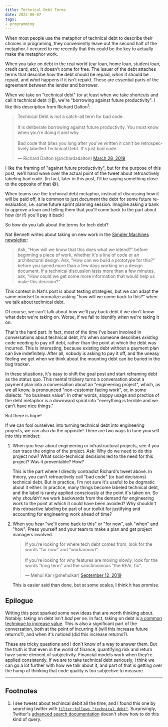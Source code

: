 ```yaml
---
title: Technical Debt Terms
date: 2022-06-07
tags:
- programming
---
```


When most people use the metaphor of technical debt to describe their choices in programing,
they conveniently leave out the second half of the metaphor. I occured  to me recently
that this could be the key to actually make the metaphor work.

When you take on debt in the real world (car loan, home loan, student loan, credit card, etc),
it doesn't come for free. The issuer of the debt attaches terms that describe *how* the debt
should be repaid, *when* it should be repaid, and *what* happens if it isn't repaid. These are
essential parts of the agreement between the lender and borrower.

When we take on "technical debt" (or at least when we take shortcuts and call it
technical debt 🙄🤣), we're "borrowing against future productivity". I like this description
from Richard Dalton<sup>1</sup>:

<blockquote class="twitter-tweet" data-dnt="true"><p lang="en" dir="ltr">Technical Debt is not a catch-all term for bad code.<br><br>It is deliberate borrowing against future productivity. You must know when you&#39;re doing it and why.<br><br>Bad code that bites you long after you&#39;ve written it can&#39;t be retrospectively labelled Technical Debt. It&#39;s just bad code.</p>&mdash; Richard Dalton (@richardadalton) <a href="https://twitter.com/richardadalton/status/1111366432686833664?ref_src=twsrc%5Etfw">March 28, 2019</a></blockquote> <script async src="https://platform.twitter.com/widgets.js" charset="utf-8"></script>

I like the framing of "against future productivity", but for the purpose of this post,
we'll hand wave over the actual point of the tweet about retroactively labeling
bad code. (In fact, later in this post, I'll be saying something close to the
opposite of that 😅).

When teams use the technical debt metaphor, instead of discussing how it will be
paid off, it is common to just *document* the debt for some future re-evaluation,
i.e. some future sprint planning session. Imagine asking a bank to approve a loan
and telling them that you'll come back to the part about how (or if) you'll pay it
back!

So how do you talk about the terms for tech debt?

Nat Bennett writes about taking on new work in the [Simpler Machines newsletter][3]:

> Ask, "How will we know that this does what we intend?" before beginning a piece
> of work, whether it's a line of code or an architectural design. Ask, "How can
> we build a prototype for this?" before you spend more than a few days working on
> a design document. If a technical discussion lasts more than a few minutes, ask,
> "How could we get some more information that would help us make this decision?"

This context in Nat's post is about testing strategies, but we can adapt the same
mindset to normalize asking "how will we come back to this?" when we talk about
technical debt.

Of course, we can't talk about how we'll pay back debt if we don't know what
debt we're taking on. Worse, if we fail to identify *when* we're taking it on.

That's the hard part. In fact, most of the time I've been involved in conversations
about technical debt, it's when someone describes *existing* code needing to pay off debt,
rather than the point at which the debt was incurred. This is interesting,
because existing debt without a payment plan can live indefinitely. After all,
nobody is asking to pay it off, and the uneasy feeling we get when we think about
the mounting debt can be buried in the bug tracker.

In these situations, it's easy to shift the goal post and start reframing debt
as the status quo. This mental trickery turns a conversation about a payment
plan into a conversation about an "engineering project", which, as we all know, is
pronounced "non-customer facing work", or, in some dialects: "no business value".
In other words, sloppy usage and practice of the debt metaphor is a downward spiral
into "everything is terrible and we can't have nice things."

But there is hope!

If we can fool ourselves into turning technical debt into engineering
projects, we can also do the opposite! There are two ways to tune yourself into this
mindset:

1. When you hear about engineering or infrastructural projects,
    see if you can trace the origins of the project. Ask: Why do we need
    to do this project now? What socio-technical decisions led to the need for this project?
    Was it preventable? How?

    This is the part where I directly contradict Richard's tweet above. In theory,
    you can't retroactively call "bad code" (or bad decisions) technical debt.
    But in practice, I'm not sure it's useful to be dogmatic about it either. In practice,
    many things become labeled technical debt, and the label is rarely applied
    consciously at the point it's taken on. So why *shouldn't* we work backwards from
    the demand for engineering work to the point at which it could have been avoided?
    Why shouldn't this retroactive labeling be part of our toolkit for justifying
    and accounting for engineering work ahead of time?

2. When you hear "we'll come back to this" or "for now", ask "when" and "how".
    Press yourself and your team to make a plan and get project managers involved.

    <blockquote class="twitter-tweet" data-dnt="true"><p lang="en" dir="ltr">If you&#39;re looking for where tech debt comes from, look for the words &quot;for now&quot; and &quot;workaround&quot;. <br><br>If you&#39;re looking for why features are moving slowly, look for the words &quot;long term&quot; and the sanctimonious &quot;the REAL fix&quot;.</p>&mdash; Mehul Kar (@mehulkar) <a href="https://twitter.com/mehulkar/status/1172279670894522368?ref_src=twsrc%5Etfw">September 12, 2019</a></blockquote> <script async src="https://platform.twitter.com/widgets.js" charset="utf-8"></script>

    This is easier said than done, but at some scales, I think it has promise.

## Epilogue

Writing this post sparked some new ideas that are worth thinking about.
Notably: taking on debt isn't *bad* per se. In fact, taking on debt
is [a common technique to increase value][4]. This is also a significant
part of the conversation, both at the point of incurring it (will this increase
future returns?), and when it's noticed (did this increase returns?).

These are tricky questions and I don't know of a way to answer them. But the
truth is that even in the world of finance, quantifying risk and return have
some element of subjectivity. Financial models work when they're applied
consistently. If we are to take technical debt seriously, I think we can go a
lot further with how we talk about it, and part of that is getting over the hump
of thinking that code quality is too subjective to measure.

---

## Footnotes

1. I see tweets about techincal debit all the time, and I found this one
    by searching twitter with [`filter:follows "technical debt"`][1]. Surprisingly,
    Twitter's [advanced search documentation][2] doesn't show how to do this
    kind of query.


[1]: https://twitter.com/search?q=filter%3Afollows%20technical%20debt&src=typed_query&f=top
[2]: https://help.twitter.com/en/using-twitter/twitter-advanced-search
[3]: https://www.simplermachines.com/test-first/
[4]: https://en.wikipedia.org/wiki/Leverage_(finance)
